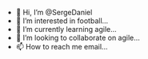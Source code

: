 - 👋 Hi, I’m @SergeDaniel
- 👀 I’m interested in football...
- 🌱 I’m currently learning agile...
- 💞️ I’m looking to collaborate on agile...
- 📫 How to reach me email...

<!---
SergeDaniel/SergeDaniel is a ✨ special ✨ repository because its `README.md` (this file) appears on your GitHub profile.
You can click the Preview link to take a look at your changes.
--->
